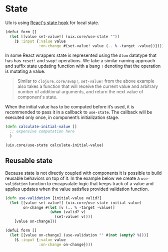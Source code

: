 # State

UIx is using [React's state hook](https://reactjs.org/docs/hooks-state.html#hooks-and-function-components) for local state.

```clojure
(defui form []
  (let [[value set-value!] (uix.core/use-state "")]
    ($ :input {:value value
               :on-change #(set-value! value (.. % -target -value))})))
```

In some React wrappers state is represented using the `Atom` datatype that has has `reset!` and `swap!` operations. We take a similar naming approach and suffix state updating function with a bang `!` denoting that the operation is mutating a value.

> Similar to `clojure.core/swap!`, `set-value!` from the above example also takes a function that will receive the current value and arbitrary number of additional arguments, and return the next value of component's state.

When the initial value has to be computed before it’s used, it is recommended to pass it in a callback to `use-state`. The callback will be executed only once, in component’s initialization stage.

```clojure
(defn calculate-initial-value []
  ;; expensive computation here
  )

(uix.core/use-state calculate-initial-value)
```

## Reusable state

Because state is not directly coupled with components it is possible to build reusable behaviors on top of it. In the example below we create a `use-validation` function to encapsulate logic that keeps track of a value and applies updates when the value satisfies provided validation function.

```clojure
(defn use-validation [initial-value valid?]
  (let [[value set-value!] (uix.core/use-state initial-value)
        on-change #(let [v (.. % -target -value)]
                    (when (valid? v)
                      (set-value! v)))]
    [value on-change]))

(defui form []
  (let [[value on-change] (use-validation "" #(not (empty? %)))]
    ($ :input {:value value
               :on-change on-change})))
```
